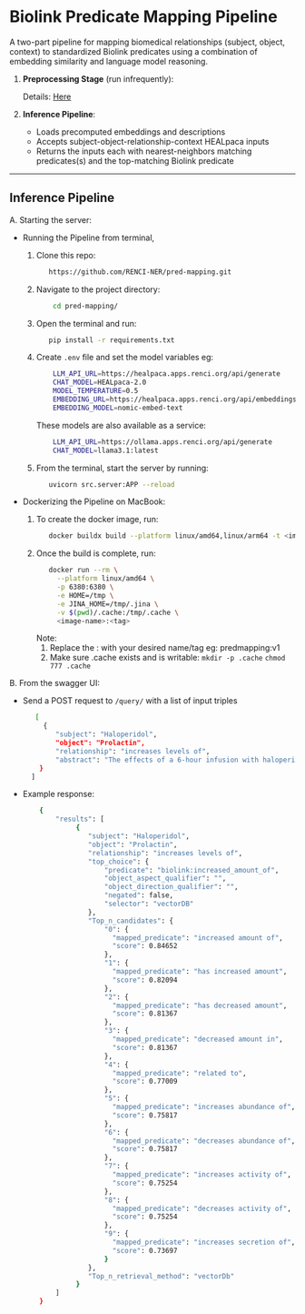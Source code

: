 # Biolink Predicate Mapping Pipeline

A two-part pipeline for mapping biomedical relationships (subject, object, context) to standardized Biolink predicates using a combination of embedding similarity and language model reasoning.

1. **Preprocessing Stage** (run infrequently):

    Details: [Here](src/preprocessing/README.md)

2. **Inference Pipeline**:
   - Loads precomputed embeddings and descriptions
   - Accepts subject-object-relationship-context HEALpaca inputs
   - Returns the inputs each with nearest-neighbors matching predicates(s) and the top-matching Biolink predicate

---

## Inference Pipeline

A. Starting the server:

- Running the Pipeline from terminal, 

  1. Clone this repo:
     ```bash
        https://github.com/RENCI-NER/pred-mapping.git
     ```
  2. Navigate to the project directory:
     ``` bash
         cd pred-mapping/
     ```
  3. Open the terminal and run:
     ```bash
        pip install -r requirements.txt
     ```
  4. Create `.env` file and set the model variables eg:
        ```bash
            LLM_API_URL=https://healpaca.apps.renci.org/api/generate
            CHAT_MODEL=HEALpaca-2.0
            MODEL_TEMPERATURE=0.5
            EMBEDDING_URL=https://healpaca.apps.renci.org/api/embeddings
            EMBEDDING_MODEL=nomic-embed-text
        ```
        These models are also available as a service: 
        ```bash
            LLM_API_URL=https://ollama.apps.renci.org/api/generate
            CHAT_MODEL=llama3.1:latest
        ```
  5. From the terminal, start the server by running: 
     ```bash
        uvicorn src.server:APP --reload
     ```

- Dockerizing the Pipeline on MacBook:
  1. To create the docker image, run:
     ```bash
        docker buildx build --platform linux/amd64,linux/arm64 -t <image-name>:<tag> --push .
     ```
  2. Once the build is complete, run: 
     ```bash
        docker run --rm \
          --platform linux/amd64 \
          -p 6380:6380 \
          -e HOME=/tmp \
          -e JINA_HOME=/tmp/.jina \
          -v $(pwd)/.cache:/tmp/.cache \
          <image-name>:<tag>
     ```
     Note: 
        1. Replace the <image-name>:<tag> with your desired name/tag eg: predmapping:v1
        2. Make sure .cache exists and is writable:
                ```
                    mkdir -p .cache
                ```
                ```
                   chmod 777 .cache
                ```

B. From the swagger UI: 

- Send a POST request to ```/query/``` with a list of input triples
    ```bash
       [
         {
            "subject": "Haloperidol",
            "object": "Prolactin",
            "relationship": "increases levels of",
            "abstract": "The effects of a 6-hour infusion with haloperidol on serum prolactin and luteinizing hormone (LH) levels was studied in a group of male subjects. Five hours after starting the infusions, a study of the pituitary responses to LH-releasing hormone (LH-RH) was carried out. Control patients received infusions of 0.9% NaCl solution. During the course of haloperidol infusions, significant hyperprolactinemia was found, together with an abolished pituitary response to LH-RH, as compared with responses of control subjects."
        }
      ]
    ```

- Example response: 
    ```bash
        {
            "results": [
                 {
                    "subject": "Haloperidol",
                    "object": "Prolactin",
                    "relationship": "increases levels of",
                    "top_choice": {
                        "predicate": "biolink:increased_amount_of",
                        "object_aspect_qualifier": "",
                        "object_direction_qualifier": "",
                        "negated": false,
                        "selector": "vectorDB"
                    },
                    "Top_n_candidates": {
                        "0": {
                          "mapped_predicate": "increased amount of",
                          "score": 0.84652
                        },
                        "1": {
                          "mapped_predicate": "has increased amount",
                          "score": 0.82094
                        },
                        "2": {
                          "mapped_predicate": "has decreased amount",
                          "score": 0.81367
                        },
                        "3": {
                          "mapped_predicate": "decreased amount in",
                          "score": 0.81367
                        },
                        "4": {
                          "mapped_predicate": "related to",
                          "score": 0.77009
                        },
                        "5": {
                          "mapped_predicate": "increases abundance of",
                          "score": 0.75817
                        },
                        "6": {
                          "mapped_predicate": "decreases abundance of",
                          "score": 0.75817
                        },
                        "7": {
                          "mapped_predicate": "increases activity of",
                          "score": 0.75254
                        },
                        "8": {
                          "mapped_predicate": "decreases activity of",
                          "score": 0.75254
                        },
                        "9": {
                          "mapped_predicate": "increases secretion of",
                          "score": 0.73697
                        }
                    },
                    "Top_n_retrieval_method": "vectorDb"
                 }
            ]
        }
    ```
